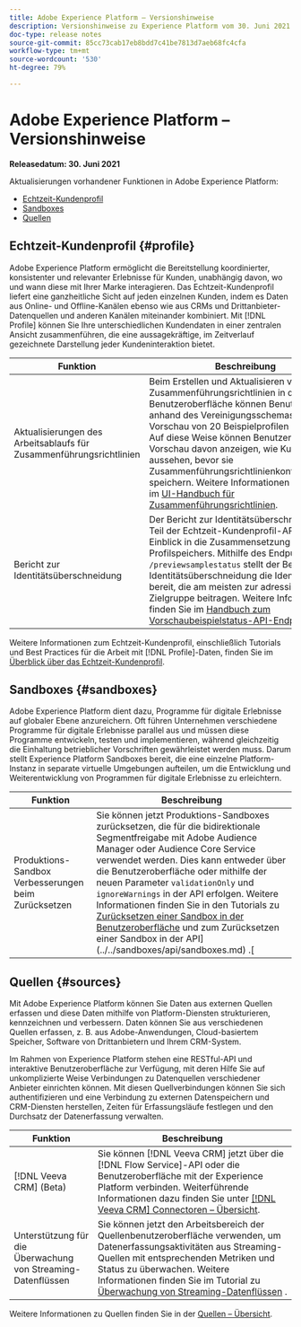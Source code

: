 ```yaml
---
title: Adobe Experience Platform – Versionshinweise
description: Versionshinweise zu Experience Platform vom 30. Juni 2021.
doc-type: release notes
source-git-commit: 85cc73cab17eb8bdd7c41be7813d7aeb68fc4cfa
workflow-type: tm+mt
source-wordcount: '530'
ht-degree: 79%

---
```



# Adobe Experience Platform – Versionshinweise

**Releasedatum: 30. Juni 2021**

Aktualisierungen vorhandener Funktionen in Adobe Experience Platform:

- [Echtzeit-Kundenprofil](#profile)
- [Sandboxes](#sandboxes)
- [Quellen](#sources)

## Echtzeit-Kundenprofil {#profile}

Adobe Experience Platform ermöglicht die Bereitstellung koordinierter, konsistenter und relevanter Erlebnisse für Kunden, unabhängig davon, wo und wann diese mit Ihrer Marke interagieren. Das Echtzeit-Kundenprofil liefert eine ganzheitliche Sicht auf jeden einzelnen Kunden, indem es Daten aus Online- und Offline-Kanälen ebenso wie aus CRMs und Drittanbieter-Datenquellen und anderen Kanälen miteinander kombiniert. Mit [!DNL Profile] können Sie Ihre unterschiedlichen Kundendaten in einer zentralen Ansicht zusammenführen, die eine aussagekräftige, im Zeitverlauf gezeichnete Darstellung jeder Kundeninteraktion bietet.

| Funktion | Beschreibung |
| ------- | ----------- |
| Aktualisierungen des Arbeitsablaufs für Zusammenführungsrichtlinien | Beim Erstellen und Aktualisieren von Zusammenführungsrichtlinien in der Benutzeroberfläche können Benutzer jetzt anhand des Vereinigungsschemas eine Vorschau von 20 Beispielprofilen anzeigen. Auf diese Weise können Benutzer eine Vorschau davon anzeigen, wie Kundenprofile aussehen, bevor sie Zusammenführungsrichtlinienkonfigurationen speichern. Weitere Informationen finden Sie im [UI-Handbuch für Zusammenführungsrichtlinien](../../profile/merge-policies/ui-guide.md). |
| Bericht zur Identitätsüberschneidung | Der Bericht zur Identitätsüberschneidung ist Teil der Echtzeit-Kundenprofil-API und bietet Einblick in die Zusammensetzung des Profilspeichers. Mithilfe des Endpunkts `/previewsamplestatus` stellt der Bericht zur Identitätsüberschneidung die Identitäten bereit, die am meisten zur adressierbaren Zielgruppe beitragen. Weitere Informationen finden Sie im [Handbuch zum Vorschaubeispielstatus-API-Endpunkt](../../profile/api/preview-sample-status.md). |

Weitere Informationen zum Echtzeit-Kundenprofil, einschließlich Tutorials und Best Practices für die Arbeit mit [!DNL Profile]-Daten, finden Sie im [Überblick über das Echtzeit-Kundenprofil](../../profile/home.md).

## Sandboxes {#sandboxes}

Adobe Experience Platform dient dazu, Programme für digitale Erlebnisse auf globaler Ebene anzureichern. Oft führen Unternehmen verschiedene Programme für digitale Erlebnisse parallel aus und müssen diese Programme entwickeln, testen und implementieren, während gleichzeitig die Einhaltung betrieblicher Vorschriften gewährleistet werden muss. Darum stellt Experience Platform Sandboxes bereit, die eine einzelne Platform-Instanz in separate virtuelle Umgebungen aufteilen, um die Entwicklung und Weiterentwicklung von Programmen für digitale Erlebnisse zu erleichtern.

| Funktion | Beschreibung |
| ------- | ----------- |
| Produktions-Sandbox Verbesserungen beim Zurücksetzen | Sie können jetzt Produktions-Sandboxes zurücksetzen, die für die bidirektionale Segmentfreigabe mit Adobe Audience Manager oder Audience Core Service verwendet werden. Dies kann entweder über die Benutzeroberfläche oder mithilfe der neuen Parameter `validationOnly` und `ignoreWarnings` in der API erfolgen. Weitere Informationen finden Sie in den Tutorials zu [Zurücksetzen einer Sandbox in der Benutzeroberfläche](../../sandboxes/ui/user-guide.md) und zum Zurücksetzen einer Sandbox in der API](../../sandboxes/api/sandboxes.md) .[ |

## Quellen {#sources}

Mit Adobe Experience Platform können Sie Daten aus externen Quellen erfassen und diese Daten mithilfe von Platform-Diensten strukturieren, kennzeichnen und verbessern. Daten können Sie aus verschiedenen Quellen erfassen, z. B. aus Adobe-Anwendungen, Cloud-basiertem Speicher, Software von Drittanbietern und Ihrem CRM-System.

Im Rahmen von Experience Platform stehen eine RESTful-API und interaktive Benutzeroberfläche zur Verfügung, mit deren Hilfe Sie auf unkomplizierte Weise Verbindungen zu Datenquellen verschiedener Anbieter einrichten können. Mit diesen Quellverbindungen können Sie sich authentifizieren und eine Verbindung zu externen Datenspeichern und CRM-Diensten herstellen, Zeiten für Erfassungsläufe festlegen und den Durchsatz der Datenerfassung verwalten.

| Funktion | Beschreibung |
| ------- | ----------- |
| [!DNL Veeva CRM] (Beta) | Sie können [!DNL Veeva CRM] jetzt über die [!DNL Flow Service]-API oder die Benutzeroberfläche mit der Experience Platform verbinden. Weiterführende Informationen dazu finden Sie unter [[!DNL Veeva CRM] Connectoren – Übersicht](../../sources/connectors/crm/veeva.md). |
| Unterstützung für die Überwachung von Streaming-Datenflüssen | Sie können jetzt den Arbeitsbereich der Quellenbenutzeroberfläche verwenden, um Datenerfassungsaktivitäten aus Streaming-Quellen mit entsprechenden Metriken und Status zu überwachen. Weitere Informationen finden Sie im Tutorial zu [Überwachung von Streaming-Datenflüssen](../../sources/tutorials/ui/monitor-streaming.md) . |

Weitere Informationen zu Quellen finden Sie in der [Quellen – Übersicht](../../sources/home.md).

